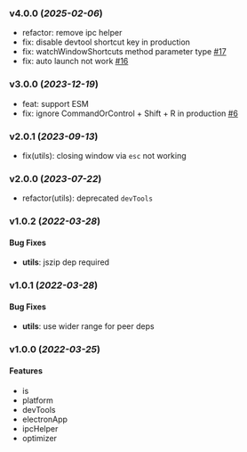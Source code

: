 ### v4.0.0 (_2025-02-06_)

- refactor: remove ipc helper
- fix: disable devtool shortcut key in production
- fix: watchWindowShortcuts method parameter type [#17](https://github.com/alex8088/electron-toolkit/issues/17)
- fix: auto launch not work [#16](https://github.com/alex8088/electron-toolkit/issues/16)

### v3.0.0 (_2023-12-19_)

- feat: support ESM
- fix: ignore CommandOrControl + Shift + R in production [#6](https://github.com/alex8088/electron-toolkit/issues/6)

### v2.0.1 (_2023-09-13_)

- fix(utils): closing window via `esc` not working

### v2.0.0 (_2023-07-22_)

- refactor(utils): deprecated `devTools`

### v1.0.2 (_2022-03-28_)

#### Bug Fixes

- **utils**: jszip dep required

### v1.0.1 (_2022-03-28_)

#### Bug Fixes

- **utils**: use wider range for peer deps

### v1.0.0 (_2022-03-25_)

#### Features

- is
- platform
- devTools
- electronApp
- ipcHelper
- optimizer

